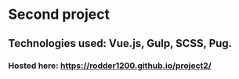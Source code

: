 # Second project

## Technologies used: Vue.js, Gulp, SCSS, Pug. 

### Hosted here: https://rodder1200.github.io/project2/

